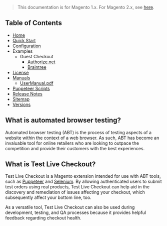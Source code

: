 <blockquote class="important">This documentation is for Magento 1.x. For Magento 2.x, see <a href="https://docs.nickolasburr.com/docs/magento/extensions/2.x/testlivecheckout/latest/">here</a>.</blockquote>

## Table of Contents

- [Home](https://docs.nickolasburr.com/docs/magento/extensions/1.x/testlivecheckout/latest/)
- [Quick Start](https://docs.nickolasburr.com/docs/magento/extensions/1.x/testlivecheckout/latest/quickstart/)
- [Configuration](https://docs.nickolasburr.com/docs/magento/extensions/1.x/testlivecheckout/latest/configuration/)
- Examples
    + Guest Checkout
        - [Authorize.net](https://docs.nickolasburr.com/docs/magento/extensions/1.x/testlivecheckout/latest/examples/guest-checkout/authorizenet/)
        - [Braintree](https://docs.nickolasburr.com/docs/magento/extensions/1.x/testlivecheckout/latest/examples/guest-checkout/braintree/)
- [License](https://docs.nickolasburr.com/docs/magento/extensions/1.x/testlivecheckout/LICENSE.txt)
- [Manuals](https://docs.nickolasburr.com/docs/magento/extensions/1.x/testlivecheckout/latest/manuals/)
    + [UserManual.pdf](https://docs.nickolasburr.com/docs/magento/extensions/1.x/testlivecheckout/latest/manuals/UserManual.pdf)
- [Puppeteer Scripts](https://docs.nickolasburr.com/docs/magento/extensions/1.x/testlivecheckout/latest/puppeteer/src/)
- [Release Notes](https://docs.nickolasburr.com/docs/magento/extensions/1.x/testlivecheckout/RELEASE_NOTES.txt)
- [Sitemap](https://docs.nickolasburr.com/docs/magento/extensions/1.x/testlivecheckout/latest/sitemap.xml)
- [Versions](https://docs.nickolasburr.com/docs/magento/extensions/1.x/testlivecheckout/)

## What is automated browser testing?

Automated browser testing (ABT) is the process of testing aspects of a website within the context of a web browser. As such, ABT has become
an invaluable tool for online retailers who are looking to outpace the competition and provide their customers with the best experiences.

## What is Test Live Checkout?

Test Live Checkout is a Magento extension intended for use with ABT tools, such as [Puppeteer](https://github.com/GoogleChrome/puppeteer) and [Selenium](https://www.seleniumhq.org).
By allowing authenticated users to submit test orders using real products, Test Live Checkout can help aid in the discovery and remediation of issues affecting your checkout, which
subsequently affect your bottom line, too.

As a versatile tool, Test Live Checkout can also be used during development, testing, and QA processes because it provides helpful feedback regarding checkout health.
